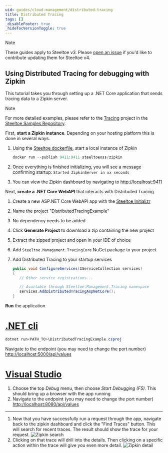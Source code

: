 ```yaml
---
uid: guides/cloud-management/distributed-tracing
title: Distributed Tracing
tags: []
_disableFooter: true
_hideTocVersionToggle: true
---
```


> [!NOTE]
> These guides apply to Steeltoe v3. Please [open an issue](https://github.com/SteeltoeOSS/Documentation/issues/new/choose) if you'd like to contribute updating them for Steeltoe v4.

## Using Distributed Tracing for debugging with Zipkin

This tutorial takes you through setting up a .NET Core application that sends tracing data to a Zipkin server.

> [!NOTE]
> For more detailed examples, please refer to the [Tracing](https://github.com/SteeltoeOSS/Samples/tree/main/Management/src/Tracing) project in the [Steeltoe Samples Repository](https://github.com/SteeltoeOSS/Samples).

First, **start a Zipkin instance**. Depending on your hosting platform this is done in several ways.

1. Using the [Steeltoe dockerfile](https://github.com/steeltoeoss/dockerfiles), start a local instance of Zipkin

   ```powershell
   docker run --publish 9411:9411 steeltoeoss/zipkin
   ```

1. Once everything is finished initializing, you will see a message confirming startup: `Started ZipkinServer in xx seconds`
1. You can view the Zipkin dashboard by navigating to [http://localhost:9411](http://localhost:9411)

Next, **create a .NET Core WebAPI** that interacts with Distributed Tracing

1. Create a new ASP.NET Core WebAPI app with the [Steeltoe Initializr](https://start.steeltoe.io)
1. Name the project "DistributedTracingExample"
1. No dependency needs to be added
1. Click **Generate Project** to download a zip containing the new project
1. Extract the zipped project and open in your IDE of choice
1. Add `Steeltoe.Management.TracingCore` NuGet package to your project
1. Add Distributed Tracing to your startup services

   ```csharp
   public void ConfigureServices(IServiceCollection services)
   {
      // Other service registrations...

      // Available through Steeltoe.Management.Tracing namespace
      services.AddDistributedTracingAspNetCore();
   }
   ```

**Run** the application

# [.NET cli](#tab/cli)

```powershell
dotnet run<PATH_TO>\DistributedTracingExample.csproj
```

Navigate to the endpoint (you may need to change the port number) [http://localhost:5000/api/values](http://localhost:5000/api/values)

# [Visual Studio](#tab/vs)

1. Choose the top _Debug_ menu, then choose _Start Debugging (F5)_. This should bring up a browser with the app running
1. Navigate to the endpoint (you may need to change the port number) [http://localhost:8080/api/values](http://localhost:8080/api/values)

---

1. Now that you have successfully run a request through the app, navigate back to the zipkin dashboard and click the "Find Traces" button. This will search for recent traces. The result should show the trace for your request.
   ![Zipkin search](~/guides/images/zipkin-search.png)
1. Clicking on that trace will drill into the details. Then clicking on a specific action within the trace will give you even more detail.
   ![Zipkin detail](~/guides/images/zipkin-detail.png)
